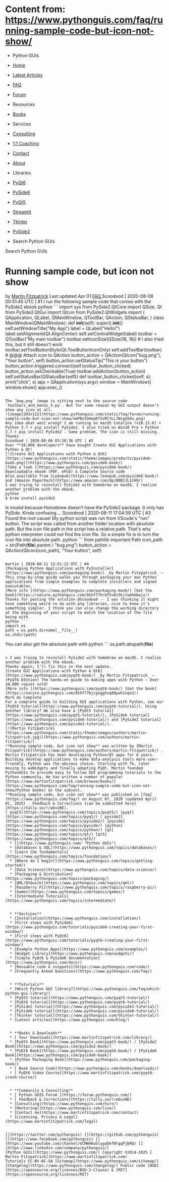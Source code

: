 # Content from: https://www.pythonguis.com/faq/running-sample-code-but-icon-not-show/

[](https://www.pythonguis.com/faq/running-sample-code-but-icon-not-show/#menu)
  * Python GUIs
  * [Home](https://www.pythonguis.com/)
  * [Latest Articles](https://www.pythonguis.com/latest/)
  * [FAQ](https://www.pythonguis.com/faq/)
  * [Forum ](https://forum.pythonguis.com/)
  * Resources
  * [Books](https://www.pythonguis.com/books/)
  * Services
  * [Consulting](https://www.pythonguis.com/hire/)
  * [1:1 Coaching](https://www.pythonguis.com/live/)
  * [Contact](https://www.pythonguis.com/contact/)
  * [About](https://www.pythonguis.com/about/)
  * Libraries
  * [PyQt6](https://www.pythonguis.com/pyqt6/)
  * [PySide6](https://www.pythonguis.com/pyside6/)
  * [PyQt5](https://www.pythonguis.com/pyqt5/)
  * [Streamlit](https://www.pythonguis.com/streamlit/)
  * [Tkinter](https://www.pythonguis.com/tkinter/)
  * [PySide2](https://www.pythonguis.com/pyside2/)


  * Search Python GUIs


[](https://www.pythonguis.com "Python GUIs")
Search Python GUIs
# Running sample code, but icon not show
by [Martin Fitzpatrick](https://www.pythonguis.com/authors/martin-fitzpatrick/) Last updated Apr 01 [ FAQ ](https://www.pythonguis.com/faq/)
Scoodood | 2020-08-08 00:51:45 UTC | #1
I run the following sample code that comes with the PySide2 ebook
python ```
import sys
from PySide2.QtCore import QSize, Qt
from PySide2.QtGui import QIcon
from PySide2.QtWidgets import (
  QApplication,
  QLabel,
  QMainWindow,
  QToolBar,
  QAction,
  QStatusBar,
)
class MainWindow(QMainWindow):
  def __init__(self):
    super().__init__()
    self.setWindowTitle("My App")
    label = QLabel("Hello!")
    label.setAlignment(Qt.AlignCenter)
    self.setCentralWidget(label)
    toolbar = QToolBar("My main toolbar")
    toolbar.setIconSize(QSize(16, 16))
    # I also tried this, but it still doesn't work
    toolbar.setToolButtonStyle(Qt.ToolButtonIconOnly)
    self.addToolBar(toolbar)
    # @@@ Attach icon to QAction
    button_action = QAction(QIcon("bug.png"), "Your button", self)
    button_action.setStatusTip("This is your button")
    button_action.triggered.connect(self.toolbar_button_clicked)
    button_action.setCheckable(True)
    toolbar.addAction(button_action)
    self.setStatusBar(QStatusBar(self))
  def toolbar_button_clicked(self, s):
    print("click", s)
app = QApplication(sys.argv)
window = MainWindow()
window.show()
app.exec_()

```

The `bug.png` image is sitting next to the source code `toolbars_and_menus_5.py`. But for some reason my GUI output doesn't show any icon at all.
![image|203x122](https://www.pythonguis.com/static/faq/forum/running-sample-code-but-icon-not-show/omPBxS5HepR71xMlYLL7WvgG5Ox.png)
Any idea what went wrong? I am running on macOS Catalina (v10.15.6) + Python 3.7 + pip install PySide2. I also tried on Win10 Pro + Python 3.7 + pip install PySide2 . Same problem. The icon is still missing.
Thanks
Scoodood | 2020-08-08 03:28:36 UTC | #2
Over **10,000 developers** have bought Create GUI Applications with Python & Qt!
[![Create GUI Applications with Python & Qt6](https://www.pythonguis.com/static/theme/images/products/pyside6-book.png)](https://www.pythonguis.com/pyside6-book/)
[Take a look ](https://www.pythonguis.com/pyside6-book/)
Downloadable ebook (PDF, ePub) & Complete Source code
Also available from [Leanpub](https://www.leanpub.com/pyside6-book/) and [Amazon Paperback](https://www.amazon.com/dp/B0B1JL1CH9/)
I was trying to reinstall PySide2 with homebrew on macOS. I realize another problem with the ebook.
python ```
$ brew install pyside2

```

Is invalid because Homebrew doesn’t have the PySide2 package. It only has PySide. Kinda confusing....
Scoodood | 2020-08-11 17:04:59 UTC | #3
Found the root cause! My python script was run from VScode's "run" button. The script was called from another folder location with absolute path. But the icon file path in the script has a relative path. That's why python interpreter could not find the icon file. So a simple fix is to turn the icon file into absolute path.
python ```
from pathlib important Path
icon_path = str(Path(__file__).parent / "bug.png")
button_action = QAction(QIcon(icon_path), "Your button", self)

```

martin | 2020-08-11 12:51:22 UTC | #4 
[Packaging Python Applications with PyInstaller](https://www.pythonguis.com/packaging-book/) _by Martin Fitzpatrick_ — This step-by-step guide walks you through packaging your own Python applications from simple examples to complete installers and signed executables. 
[More info ](https://www.pythonguis.com/packaging-book/) [Get the book](https://secure.pythonguis.com/01hf77hrbf5v8z5kjtwbhmbwjz/)
Thanks for posting the solution @Scoodood -- I was thinking it might have something weird to do with png libraries, nice to know it's something simpler. I think you can also change the working directory at the beginning of your script to match the location of the file being with.
python ```
import os
path = os.path.dirname(__file__)
os.chdir(path)

```

You can also get the absolute path with
python ```
os.path.abspath(__file__)

```

> I was trying to reinstall PySide2 with homebrew on macOS. I realize another problem with the ebook.
Thanks again, I'll fix this in the next update.
[Create GUI Applications with Python & Qt6](https://www.pythonguis.com/pyqt6-book/) _by Martin Fitzpatrick_ — (PyQt6 Edition) The hands-on guide to making apps with Python — Over 10,000 copies sold! 
[More info ](https://www.pythonguis.com/pyqt6-book/) [Get the book](https://secure.pythonguis.com/01hf77bjcgxgghzq88pwh1nqe2/)
Mark As Complete 
For a complete guide to building GUI applications with Python, see our [PyQt6 tutorial](https://www.pythonguis.com/pyqt6-tutorial/). Using another library? We also have a [PyQt5 tutorial](https://www.pythonguis.com/pyqt5-tutorial/), [PySide6 tutorial](https://www.pythonguis.com/pyside6-tutorial/) and [PySide2 tutorial](https://www.pythonguis.com/pyside2-tutorial/).
[![Martin Fitzpatrick](https://www.pythonguis.com/static/theme/images/authors/martin-fitzpatrick.jpg)](https://www.pythonguis.com/authors/martin-fitzpatrick/)
**Running sample code, but icon not show** was written by [Martin Fitzpatrick](https://www.pythonguis.com/authors/martin-fitzpatrick/) . 
Martin Fitzpatrick has been developing Python/Qt apps for 8 years. Building desktop applications to make data-analysis tools more user-friendly, Python was the obvious choice. Starting with Tk, later moving to wxWidgets and finally adopting PyQt. Martin founded PythonGUIs to provide easy to follow GUI programming tutorials to the Python community. He has written a number of popular [https://www.martinfitzpatrick.com/browse/books/](https://www.pythonguis.com/faq/running-sample-code-but-icon-not-show/Python books) on the subject. 
**Running sample code, but icon not show** was published in [faq](https://www.pythonguis.com/faq/) on August 07, 2020 (updated April 01, 2025) . Feedback & Corrections [can be submitted here](https://tally.so/r/wbvxNE). 
[ pyqt5](https://www.pythonguis.com/topics/pyqt5/) [pyqt](https://www.pythonguis.com/topics/pyqt/) [ pyside2](https://www.pythonguis.com/topics/pyside2/) [pyside](https://www.pythonguis.com/topics/pyside/) [python](https://www.pythonguis.com/topics/python/) [qt](https://www.pythonguis.com/topics/qt/) [qt5](https://www.pythonguis.com/topics/qt5/)
  * [](https://www.pythonguis.com/ "Python GUIs")
  * [Databases & SQL](https://www.pythonguis.com/topics/databases/)
  * [Learn the fundamentals](https://www.pythonguis.com/topics/foundation/)
  * [Where do I begin?](https://www.pythonguis.com/topics/getting-started/)
  * [Data Science](https://www.pythonguis.com/topics/data-science/)
  * [Packaging & Distribution](https://www.pythonguis.com/topics/packaging/)
  * [QML/QtQuick](https://www.pythonguis.com/topics/qml/)
  * [Raspberry Pi](https://www.pythonguis.com/topics/raspberry-pi/)
  * [Games](https://www.pythonguis.com/topics/games/)
  * [Intermediate Tutorials](https://www.pythonguis.com/topics/intermediate/)


  * **Sections**
  * [Installation](https://www.pythonguis.com/installation/)
  * [First steps with PySide6](https://www.pythonguis.com/tutorials/pyside6-creating-your-first-window/)
  * [First steps with PyQt6](https://www.pythonguis.com/tutorials/pyqt6-creating-your-first-window/)
  * [Example Python Apps](https://www.pythonguis.com/examples/)
  * [Widget Library](https://www.pythonguis.com/widgets/)
  * [Simple PyQt6 & PySide6 documentation](https://www.pythonguis.com/docs/)
  * [Reusable code & snippets](https://www.pythonguis.com/code/)
  * [Frequently Asked Questions](https://www.pythonguis.com/faq/)


  * **Tutorials**
  * [Which Python GUI library?](https://www.pythonguis.com/faq/which-python-gui-library/)
  * [PyQt5 tutorial](https://www.pythonguis.com/pyqt5-tutorial/)
  * [PyQt6 tutorial](https://www.pythonguis.com/pyqt6-tutorial/)
  * [PySide2 tutorial](https://www.pythonguis.com/pyside2-tutorial/)
  * [PySide6 tutorial](https://www.pythonguis.com/pyside6-tutorial/)
  * [Tkinter tutorial](https://www.pythonguis.com/tkinter-tutorial/)
  * [Latest articles](https://www.pythonguis.com/blog/)


  * **Books & Downloads**
  * [ Your Downloads](https://www.martinfitzpatrick.com/library/)
  * [PyQt5 Book](https://www.pythonguis.com/pyqt5-book/) / [PySide2 Book](https://www.pythonguis.com/pyside2-book/)
  * [PyQt6 Book](https://www.pythonguis.com/pyqt6-book/) / [PySide6 Book](https://www.pythonguis.com/pyside6-book/)
  * [Python Packaging Book](https://www.pythonguis.com/packaging-book/)
  * [ Book Source Code](https://www.pythonguis.com/books/downloads/)
  * [ PyQt6 Video Course](https://www.martinfitzpatrick.com/pyqt6-crash-course/)


  * **Community & Consulting**
  * [ Python GUIS Forum ](https://forum.pythonguis.com/)
  * [ Feedback & Corrections](https://tally.so/r/wbvxNE)
  * [Consulting](https://www.pythonguis.com/hire/)
  * [Mentoring](https://www.pythonguis.com/live/)
  * [Contact me](https://www.martinfitzpatrick.com/contact)
  * [Licensing, Privacy & Legal](https://www.martinfitzpatrick.com/legal)


[](https://twitter.com/pythonguis) [](https://github.com/pythonguis) [](https://www.facebook.com/pythonguis) [](https://www.youtube.com/channel/UCMW4KwSlygaDef0tgqPjbRQ) [](https://www.linkedin.com/company/pythonguis/)
[Python GUIs](https://www.pythonguis.com/) Copyright ©2014-2025 [ Martin Fitzpatrick](https://www.martinfitzpatrick.com)
Tutorials CC-BY-NC-SA [Sitemap](https://www.pythonguis.com/sitemap/) [Changelog](https://www.pythonguis.com/changelog/) Public code [BSD](https://opensource.org/licenses/BSD-2-Clause) & [MIT](https://opensource.org/licenses/MIT)
